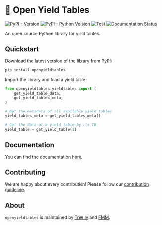 # 🌲 Open Yield Tables

[![PyPI - Version](https://img.shields.io/pypi/v/openyieldtables)](https://pypi.org/project/openyieldtables/) [![PyPI - Python Version](https://img.shields.io/pypi/pyversions/openyieldtables)](https://pypi.org/project/openyieldtables/) ![Test](https://github.com/github/docs/actions/workflows/test.yml/badge.svg) [![Documentation Status](https://readthedocs.org/projects/openyieldtables/badge/?version=latest)](https://openyieldtables.readthedocs.io/en/latest/?badge=latest)

An open source Python library for yield tables.

## Quickstart

Download the latest version of the library from [PyPI](https://pypi.org/project/openyieldtables/):

```bash
pip install openyieldtables
```

Import the library and load a yield table:

```python
from openyieldtables.yieldtables import (
    get_yield_table_data,
    get_yield_tables_meta,
)

# Get the metadata of all available yield tables
yield_tables_meta = get_yield_tables_meta()

# Get the data of a yield table by its ID
yield_table = get_yield_table(1)
```

## Documentation

You can find the documentation
[here](https://openyieldtables.readthedocs.io/en/latest/).

## Contributing

We are happy about every contribution! Please follow our
[contribution guideline](https://github.com/treely/openyieldtables/blob/main/CONTRIBUTING.md).

## About

`openyieldtables` is maintained by [Tree.ly](https://tree.ly) and
[FMM](https://www.fmm.at/).

